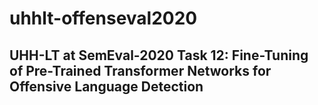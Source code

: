 # uhhlt-offenseval2020
## UHH-LT at SemEval-2020 Task 12: Fine-Tuning of Pre-Trained Transformer Networks for Offensive Language Detection
